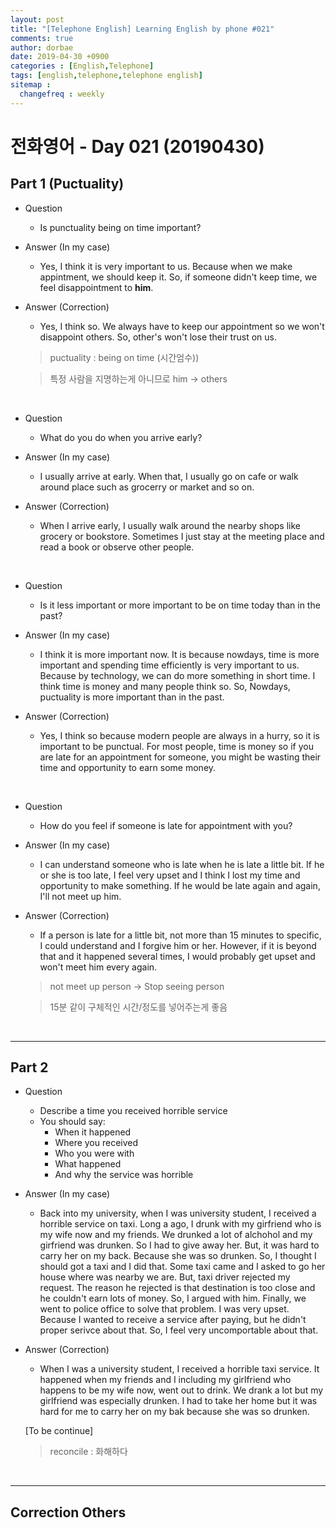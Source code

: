 ```yaml
---
layout: post
title: "[Telephone English] Learning English by phone #021"
comments: true
author: dorbae
date: 2019-04-30 +0900
categories : [English,Telephone]
tags: [english,telephone,telephone english]
sitemap :
  changefreq : weekly
---
```


# 전화영어 - Day 021 (20190430)

## Part 1 (Puctuality)

* Question
    * Is punctuality being on time important?

* Answer (In my case)
    * Yes, I think it is very important to us. Because when we make appintment, we should keep it. So, if someone didn't keep time, we feel disappointment to **him**.

* Answer (Correction)
    * Yes, I think so. We always have to keep our appointment so we won't disappoint others. So, other's won't lose their trust on us.

    > puctuality : being on time (시간엄수))

    > 특정 사람을 지명하는게 아니므로 him -> others

<br />

* Question
    * What do you do when you arrive early?

* Answer (In my case)
    * I usually arrive at early. When that, I usually go on cafe or walk around place such as grocerry or market and so on.

* Answer (Correction)
    * When I arrive early, I usually walk around the nearby shops like grocery or bookstore. Sometimes I just stay at the meeting place and read a book or observe other people.

<br />

* Question
    * Is it less important or more important to be on time today than in the past?

* Answer (In my case)
    * I think it is more important now. It is because nowdays, time is more important and spending time efficiently is very important to us. Because by technology, we can do more something in short time. I think time is money and many people think so. So, Nowdays, puctuality is more important than in the past.
 
* Answer (Correction)
    * Yes, I think so because modern people are always in a hurry, so it is important to be punctual. For most  people, time is money so if you are late for an appointment for someone, you might be wasting their time and opportunity to earn some money.

<br />

* Question
    * How do you feel if someone is late for appointment with you?

* Answer (In my case)
    * I can understand someone who is late when he is late a little bit. If he or she is too late, I feel very upset and I think I lost my time and opportunity to make something. If he would be late again and again, I'll not meet up him.

* Answer (Correction)
    * If a person is late for a little bit, not more than 15 minutes to specific, I could understand and I forgive him or her. However, if it is beyond that and it happened several times, I would probably get upset and won't meet him every again. 

    > not meet up person -> Stop seeing person

    > 15분 같이 구체적인 시간/정도를 넣어주는게 좋음

<br />

-------

## Part 2
* Question
    * Describe a time you received horrible service
    * You should say: 
        * When it happened
        * Where you received
        * Who you were with
        * What happened
        * And why the service was horrible

* Answer (In my case)
    * Back into my university, when I was university student, I received a horrible service on taxi. Long a ago, I drunk with my girfriend who is my wife now and my friends. We drunked a lot of alchohol and my girfriend was drunken. So I had to give away her. But, it was hard to carry her on my back. Because she was so drunken. So, I thought I should got a taxi and I did that. Some taxi came and I asked to go her house where was nearby we are. But, taxi driver rejected my request. The reason he rejected is that destination is too close and he couldn't earn lots of money. So, I argued with him. Finally, we went to police office to solve that problem. I was very upset. Because I wanted to receive a service after paying, but he didn't proper serivce about that. So, I feel very uncomportable about that.

* Answer (Correction)
    * When I was a university student, I received a horrible taxi service. It happened when my friends and I including my girlfriend who happens to be my wife now, went out to drink. We drank a lot but my girlfriend was especially drunken. I had to take her home but it was hard for me to carry her on my bak because she was so drunken.

    [To be continue]

    > reconcile : 화해하다

<br />

------

## Correction Others
